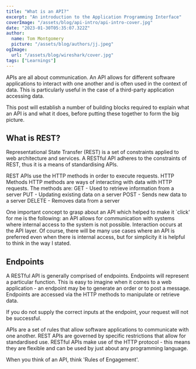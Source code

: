 ```yaml
---
title: "What is an API?"
excerpt: "An introduction to the Application Programming Interface"
coverImage: "/assets/blog/api-intro/api-intro-cover.jpg"
date: "2023-01-30T05:35:07.322Z"
author:
  name: Tom Montgomery
  picture: "/assets/blog/authors/jj.jpeg"
ogImage:
  url: "/assets/blog/wireshark/cover.jpg"
tags: ["Learnings"]
---
```


APIs are all about communication. An API allows for different software
applications to interact with one another and is often used in the context
of data. This is particularly useful in the case of a third-party
application accessing data.

This post will establish a number of building blocks required to explain
what an API is and what it does, before putting these together to form the
big picture.

## What is REST?

Representational State Transfer (REST) is a set of constraints applied to
web architecture and services. A RESTful API adheres to the constraints of
REST, thus it is a means of standardising APIs.

REST APIs use the HTTP methods in order to execute requests.
HTTP Methods HTTP methods are ways of interacting with data with HTTP
requests. The methods are: GET - Used to retrieve information from a
server PUT - Updating existing data on a server POST - Sends new data to a
server DELETE - Removes data from a server

One important concept to grasp about an API which helped to make it
`click' for me is the following: an API allows for communication with
systems where internal access to the system is not possible. Interaction
occurs at the API layer. Of course, there will be many use cases where an
API is preferred even when there is internal access, but for simplicity it
is helpful to think in the way I stated.

## Endpoints

A RESTful API is generally comprised of endpoints. Endpoints will
represent a particular function. This is easy to imagine when it comes to
a web application - an endpoint may be to generate an order or to post a
message. Endpoints are accessed via the HTTP methods to manipulate or
retrieve data.

If you do not supply the correct inputs at the endpoint, your request will
not be successful.

APIs are a set of rules that allow software applications to communicate
with one another. REST APIs are governed by specific restrictions that
allow for standardised use. RESTful APIs make use of the HTTP protocol -
this means they are flexible and can be used by just about any programming
language.

When you think of an API, think 'Rules of Engagement'.

